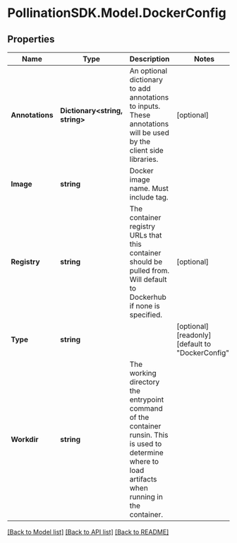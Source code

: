 
# PollinationSDK.Model.DockerConfig

## Properties

Name | Type | Description | Notes
------------ | ------------- | ------------- | -------------
**Annotations** | **Dictionary&lt;string, string&gt;** | An optional dictionary to add annotations to inputs. These annotations will be used by the client side libraries. | [optional] 
**Image** | **string** | Docker image name. Must include tag. | 
**Registry** | **string** | The container registry URLs that this container should be pulled from. Will default to Dockerhub if none is specified. | [optional] 
**Type** | **string** |  | [optional] [readonly] [default to "DockerConfig"]
**Workdir** | **string** | The working directory the entrypoint command of the container runsin. This is used to determine where to load artifacts when running in the container. | 

[[Back to Model list]](../README.md#documentation-for-models)
[[Back to API list]](../README.md#documentation-for-api-endpoints)
[[Back to README]](../README.md)

